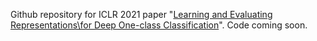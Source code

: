 Github repository for ICLR 2021 paper "[Learning and Evaluating Representations\\for Deep One-class Classification](https://openreview.net/pdf?id=HCSgyPUfeDj)".
Code coming soon.

